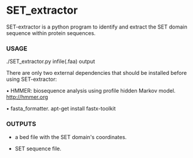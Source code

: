 # SET_extractor

SET-extractor is a python program to identify and extract the SET domain sequence within protein sequences.

### USAGE

./SET_extractor.py infile(.faa) output



There are only two external dependencies that should be installed before using SET-extractor:

• HMMER: biosequence analysis using profile hidden Markov model.
  http://hmmer.org 

• fasta_formatter.
   apt-get install fastx-toolkit
 
### OUTPUTS
   - a bed file with the SET domain's coordinates.
   
   - SET sequence file.
